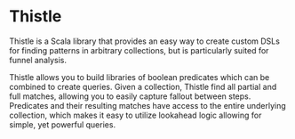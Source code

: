 # Thistle

Thistle is a Scala library that provides an easy way to create custom DSLs for finding patterns in arbitrary collections, but is particularly suited for funnel analysis.

Thistle allows you to build libraries of boolean predicates which can be combined to create queries. Given a collection, Thistle find all partial and full matches, allowing you to easily capture fallout between steps. Predicates and their resulting matches have access to the entire underlying collection, which makes it easy to utilize lookahead logic allowing for simple, yet powerful queries. 
